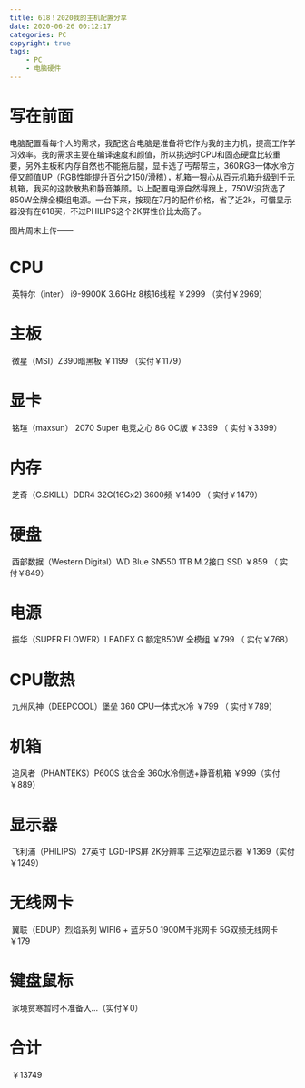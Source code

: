 ```yaml
---
title: 618！2020我的主机配置分享
date: 2020-06-26 00:12:17
categories: PC
copyright: true
tags: 
	- PC
	- 电脑硬件
---
```


# 写在前面

电脑配置看每个人的需求，我配这台电脑是准备将它作为我的主力机，提高工作学习效率。我的需求主要在编译速度和颜值，所以挑选时CPU和固态硬盘比较重要，另外主板和内存自然也不能拖后腿，显卡选了丐帮帮主，360RGB一体水冷方便又颜值UP（RGB性能提升百分之150/滑稽），机箱一狠心从百元机箱升级到千元机箱，我买的这款散热和静音兼顾。以上配置电源自然得跟上，750W没货选了850W金牌全模组电源。一台下来，按现在7月的配件价格，省了近2k，可惜显示器没有在618买，不过PHILIPS这个2K屏性价比太高了。

<!--more-->

图片周末上传——

# CPU
​	英特尔（inter） i9-9900K 3.6GHz 8核16线程 ￥2999 （实付￥2969）
# 主板
​	微星（MSI）Z390暗黑板 ￥1199 （实付￥1179）
# 显卡
​	铭瑄（maxsun） 2070 Super 电竞之心 8G OC版 ￥3399 （ 实付￥3399）
# 内存
​	芝奇（G.SKILL）DDR4 32G(16Gx2) 3600频 ￥1499 （ 实付￥1479）
# 硬盘
​	西部数据（Western Digital）WD Blue SN550 1TB M.2接口 SSD ￥859 （ 实付￥849）
# 电源
​	振华（SUPER FLOWER）LEADEX G 额定850W 全模组 ￥799 （ 实付￥768）

# CPU散热

​	九州风神（DEEPCOOL）堡垒 360 CPU一体式水冷 ￥799 （ 实付￥789）
# 机箱
​	追风者（PHANTEKS）P600S 钛合金 360水冷侧透+静音机箱 ￥999（实付￥889）
# 显示器
​	飞利浦（PHILIPS）27英寸 LGD-IPS屏 2K分辨率 三边窄边显示器 ￥1369（实付￥1249）	

# 无线网卡

​	翼联（EDUP）烈焰系列 WIFI6 + 蓝牙5.0 1900M千兆网卡 5G双频无线网卡 ￥179

# 键盘鼠标

​	家境贫寒暂时不准备入...（实付￥0）

# 合计

​	￥13749
